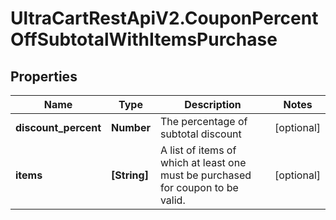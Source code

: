 # UltraCartRestApiV2.CouponPercentOffSubtotalWithItemsPurchase

## Properties

Name | Type | Description | Notes
------------ | ------------- | ------------- | -------------
**discount_percent** | **Number** | The percentage of subtotal discount | [optional] 
**items** | **[String]** | A list of items of which at least one must be purchased for coupon to be valid. | [optional] 


